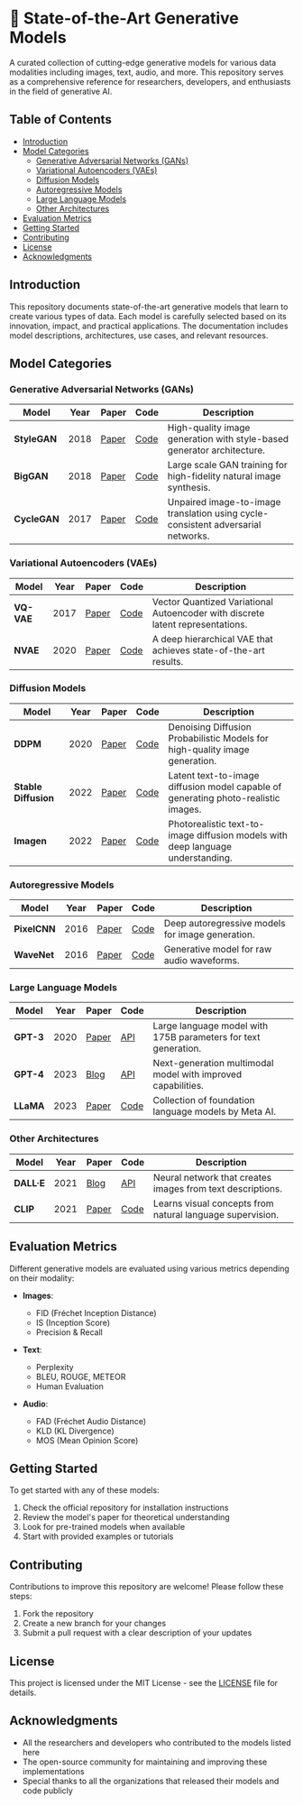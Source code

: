 # 🎨 State-of-the-Art Generative Models

A curated collection of cutting-edge generative models for various data modalities including images, text, audio, and more. This repository serves as a comprehensive reference for researchers, developers, and enthusiasts in the field of generative AI.

## Table of Contents

- [Introduction](#introduction)
- [Model Categories](#model-categories)
  - [Generative Adversarial Networks (GANs)](#generative-adversarial-networks-gans)
  - [Variational Autoencoders (VAEs)](#variational-autoencoders-vaes)
  - [Diffusion Models](#diffusion-models)
  - [Autoregressive Models](#autoregressive-models)
  - [Large Language Models](#large-language-models)
  - [Other Architectures](#other-architectures)
- [Evaluation Metrics](#evaluation-metrics)
- [Getting Started](#getting-started)
- [Contributing](#contributing)
- [License](#license)
- [Acknowledgments](#acknowledgments)

## Introduction

This repository documents state-of-the-art generative models that learn to create various types of data. Each model is carefully selected based on its innovation, impact, and practical applications. The documentation includes model descriptions, architectures, use cases, and relevant resources.

## Model Categories

### Generative Adversarial Networks (GANs)

| Model | Year | Paper | Code | Description |
|-------|------|-------|------|-------------|
| **StyleGAN** | 2018 | [Paper](https://arxiv.org/abs/1812.04948) | [Code](https://github.com/NVlabs/stylegan) | High-quality image generation with style-based generator architecture. |
| **BigGAN** | 2018 | [Paper](https://arxiv.org/abs/1809.11096) | [Code](https://github.com/ajbrock/BigGAN-PyTorch) | Large scale GAN training for high-fidelity natural image synthesis. |
| **CycleGAN** | 2017 | [Paper](https://arxiv.org/abs/1703.10593) | [Code](https://github.com/junyanz/CycleGAN) | Unpaired image-to-image translation using cycle-consistent adversarial networks. |

### Variational Autoencoders (VAEs)

| Model | Year | Paper | Code | Description |
|-------|------|-------|------|-------------|
| **VQ-VAE** | 2017 | [Paper](https://arxiv.org/abs/1711.00937) | [Code](https://github.com/deepmind/sonnet/blob/master/sonnet/examples/vqvae_example.ipynb) | Vector Quantized Variational Autoencoder with discrete latent representations. |
| **NVAE** | 2020 | [Paper](https://arxiv.org/abs/2007.03898) | [Code](https://github.com/NVlabs/NVAE) | A deep hierarchical VAE that achieves state-of-the-art results. |

### Diffusion Models

| Model | Year | Paper | Code | Description |
|-------|------|-------|------|-------------|
| **DDPM** | 2020 | [Paper](https://arxiv.org/abs/2006.11239) | [Code](https://github.com/hojonathanho/diffusion) | Denoising Diffusion Probabilistic Models for high-quality image generation. |
| **Stable Diffusion** | 2022 | [Paper](https://arxiv.org/abs/2112.10752) | [Code](https://github.com/CompVis/stable-diffusion) | Latent text-to-image diffusion model capable of generating photo-realistic images. |
| **Imagen** | 2022 | [Paper](https://arxiv.org/abs/2205.11487) | [Code](https://github.com/lucidrains/imagen-pytorch) | Photorealistic text-to-image diffusion models with deep language understanding. |

### Autoregressive Models

| Model | Year | Paper | Code | Description |
|-------|------|-------|------|-------------|
| **PixelCNN** | 2016 | [Paper](https://arxiv.org/abs/1601.06759) | [Code](https://github.com/openai/pixel-cnn) | Deep autoregressive models for image generation. |
| **WaveNet** | 2016 | [Paper](https://arxiv.org/abs/1609.03499) | [Code](https://github.com/ibab/tensorflow-wavenet) | Generative model for raw audio waveforms. |

### Large Language Models

| Model | Year | Paper | Code | Description |
|-------|------|-------|------|-------------|
| **GPT-3** | 2020 | [Paper](https://arxiv.org/abs/2005.14165) | [API](https://openai.com/api/) | Large language model with 175B parameters for text generation. |
| **GPT-4** | 2023 | [Blog](https://openai.com/research/gpt-4) | [API](https://openai.com/gpt-4) | Next-generation multimodal model with improved capabilities. |
| **LLaMA** | 2023 | [Paper](https://research.facebook.com/publications/llama-open-and-efficient-foundation-language-models/) | [Code](https://github.com/facebookresearch/llama) | Collection of foundation language models by Meta AI. |

### Other Architectures

| Model | Year | Paper | Code | Description |
|-------|------|-------|------|-------------|
| **DALL·E** | 2021 | [Blog](https://openai.com/research/dall-e) | [API](https://openai.com/dall-e-2) | Neural network that creates images from text descriptions. |
| **CLIP** | 2021 | [Paper](https://arxiv.org/abs/2103.00020) | [Code](https://github.com/openai/CLIP) | Learns visual concepts from natural language supervision. |

## Evaluation Metrics

Different generative models are evaluated using various metrics depending on their modality:

- **Images**: 
  - FID (Fréchet Inception Distance)
  - IS (Inception Score)
  - Precision & Recall
  
- **Text**:
  - Perplexity
  - BLEU, ROUGE, METEOR
  - Human Evaluation
  
- **Audio**:
  - FAD (Fréchet Audio Distance)
  - KLD (KL Divergence)
  - MOS (Mean Opinion Score)

## Getting Started

To get started with any of these models:

1. Check the official repository for installation instructions
2. Review the model's paper for theoretical understanding
3. Look for pre-trained models when available
4. Start with provided examples or tutorials

## Contributing

Contributions to improve this repository are welcome! Please follow these steps:

1. Fork the repository
2. Create a new branch for your changes
3. Submit a pull request with a clear description of your updates

## License

This project is licensed under the MIT License - see the [LICENSE](LICENSE) file for details.

## Acknowledgments

- All the researchers and developers who contributed to the models listed here
- The open-source community for maintaining and improving these implementations
- Special thanks to all the organizations that released their models and code publicly
